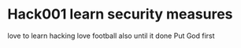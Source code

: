 # Hack001 learn security measures
love to learn hacking
love football also
until it done Put God first
